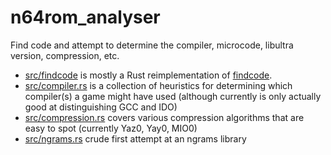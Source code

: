 # n64rom_analyser
Find code and attempt to determine the compiler, microcode, libultra version, compression, etc.

- [src/findcode](src/findcode/) is mostly a Rust reimplementation of [findcode](https://github.com/decompals/findcode/).
- [src/compiler.rs](src/compiler.rs) is a collection of heuristics for determining which compiler(s) a game might have used (although currently is only actually good at distinguishing GCC and IDO)
- [src/compression.rs](src/compression.rs) covers various compression algorithms that are easy to spot (currently Yaz0, Yay0, MIO0)
- [src/ngrams.rs](src/ngrams.rs) crude first attempt at an ngrams library
